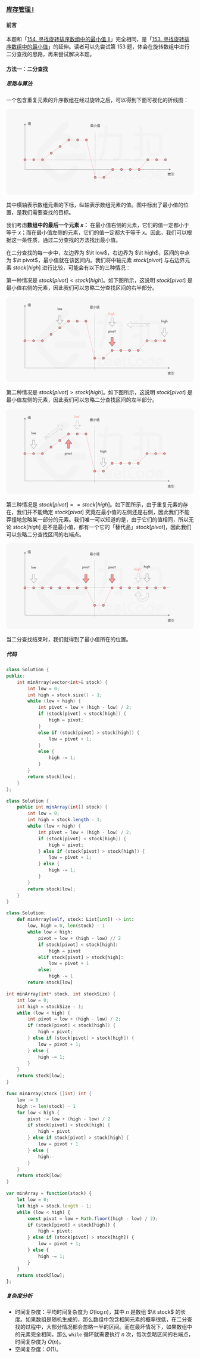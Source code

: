### [库存管理 I](https://leetcode.cn/problems/xuan-zhuan-shu-zu-de-zui-xiao-shu-zi-lcof/solutions/340801/xuan-zhuan-shu-zu-de-zui-xiao-shu-zi-by-leetcode-s/)

#### 前言

本题和「[154. 寻找旋转排序数组中的最小值 II](https://leetcode-cn.com/problems/find-minimum-in-rotated-sorted-array-ii/)」完全相同，是「[153. 寻找旋转排序数组中的最小值](https://leetcode-cn.com/problems/find-minimum-in-rotated-sorted-array/)」的延伸。读者可以先尝试第 153 题，体会在旋转数组中进行二分查找的思路，再来尝试解决本题。

#### 方法一：二分查找

##### 思路与算法

一个包含重复元素的升序数组在经过旋转之后，可以得到下面可视化的折线图：

![](./assets/img/Solution0128_off_01.png)

其中横轴表示数组元素的下标，纵轴表示数组元素的值。图中标出了最小值的位置，是我们需要查找的目标。

我们考虑**数组中的最后一个元素 $x$：** 在最小值右侧的元素，它们的值一定都小于等于 $x$；而在最小值左侧的元素，它们的值一定都大于等于 $x$。因此，我们可以根据这一条性质，通过二分查找的方法找出最小值。

在二分查找的每一步中，左边界为 $\it low$，右边界为 $\it high$，区间的中点为 $\it pivot$，最小值就在该区间内。我们将中轴元素 $\textit{stock}[\textit{pivot}]$ 与右边界元素 $\textit{stock}[\textit{high}]$ 进行比较，可能会有以下的三种情况：

第一种情况是 $\textit{stock}[\textit{pivot}] < \textit{stock}[\textit{high}]$。如下图所示，这说明 $\textit{stock}[\textit{pivot}]$ 是最小值右侧的元素，因此我们可以忽略二分查找区间的右半部分。

![](./assets/img/Solution0128_off_02.png)

第二种情况是 $\textit{stock}[\textit{pivot}] > \textit{stock}[\textit{high}]$。如下图所示，这说明 $\textit{stock}[\textit{pivot}]$ 是最小值左侧的元素，因此我们可以忽略二分查找区间的左半部分。

![](./assets/img/Solution0128_off_03.png)

第三种情况是 $\textit{stock}[\textit{pivot}] == \textit{stock}[\textit{high}]$。如下图所示，由于重复元素的存在，我们并不能确定 $\textit{stock}[\textit{pivot}]$ 究竟在最小值的左侧还是右侧，因此我们不能莽撞地忽略某一部分的元素。我们唯一可以知道的是，由于它们的值相同，所以无论 $\textit{stock}[\textit{high}]$ 是不是最小值，都有一个它的「替代品」$\textit{stock}[\textit{pivot}]$，因此我们可以忽略二分查找区间的右端点。

![](./assets/img/Solution0128_off_04.png)

当二分查找结束时，我们就得到了最小值所在的位置。

##### 代码

```c++
class Solution {
public:
    int minArray(vector<int>& stock) {
        int low = 0;
        int high = stock.size() - 1;
        while (low < high) {
            int pivot = low + (high - low) / 2;
            if (stock[pivot] < stock[high]) {
                high = pivot;
            }
            else if (stock[pivot] > stock[high]) {
                low = pivot + 1;
            }
            else {
                high -= 1;
            }
        }
        return stock[low];
    }
};
```

```java
class Solution {
    public int minArray(int[] stock) {
        int low = 0;
        int high = stock.length - 1;
        while (low < high) {
            int pivot = low + (high - low) / 2;
            if (stock[pivot] < stock[high]) {
                high = pivot;
            } else if (stock[pivot] > stock[high]) {
                low = pivot + 1;
            } else {
                high -= 1;
            }
        }
        return stock[low];
    }
}
```

```python
class Solution:
    def minArray(self, stock: List[int]) -> int:
        low, high = 0, len(stock) - 1
        while low < high:
            pivot = low + (high - low) // 2
            if stock[pivot] < stock[high]:
                high = pivot 
            elif stock[pivot] > stock[high]:
                low = pivot + 1
            else:
                high -= 1
        return stock[low]
```

```c
int minArray(int* stock, int stockSize) {
    int low = 0;
    int high = stockSize - 1;
    while (low < high) {
        int pivot = low + (high - low) / 2;
        if (stock[pivot] < stock[high]) {
            high = pivot;
        } else if (stock[pivot] > stock[high]) {
            low = pivot + 1;
        } else {
            high -= 1;
        }
    }
    return stock[low];
}
```

```go
func minArray(stock []int) int {
    low := 0
    high := len(stock) - 1
    for low < high {
        pivot := low + (high - low) / 2
        if stock[pivot] < stock[high] {
            high = pivot
        } else if stock[pivot] > stock[high] {
            low = pivot + 1
        } else {
            high--
        }
    }
    return stock[low]
}
```

```javascript
var minArray = function(stock) {
    let low = 0;
    let high = stock.length - 1;
    while (low < high) {
        const pivot = low + Math.floor((high - low) / 2);
        if (stock[pivot] < stock[high]) {
            high = pivot;
        } else if (stock[pivot] > stock[high]) {
            low = pivot + 1;
        } else {
            high -= 1;
        }
    }
    return stock[low];
};
```

##### 复杂度分析

- 时间复杂度：平均时间复杂度为 $O(\log n)$，其中 $n$ 是数组 $\it stock$ 的长度。如果数组是随机生成的，那么数组中包含相同元素的概率很低，在二分查找的过程中，大部分情况都会忽略一半的区间。而在最坏情况下，如果数组中的元素完全相同，那么 $\texttt{while}$ 循环就需要执行 $n$ 次，每次忽略区间的右端点，时间复杂度为 $O(n)$。
- 空间复杂度：$O(1)$。
